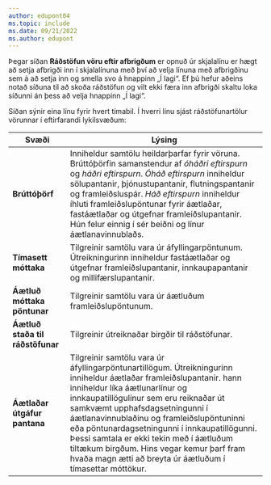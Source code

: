 ```yaml
---
author: edupont04
ms.topic: include
ms.date: 09/21/2022
ms.author: edupont
---
```

Þegar síðan **Ráðstöfun vöru eftir afbrigðum** er opnuð úr skjalalínu er hægt að setja afbrigði inn í skjalalínuna með því að velja línuna með afbrigðinu sem á að setja inn og smella svo á hnappinn „Í lagi“. Ef þú hefur aðeins notað síðuna til að skoða ráðstöfun og vilt ekki færa inn afbrigði skaltu loka síðunni án þess að velja hnappinn „Í lagi“.

Síðan sýnir eina línu fyrir hvert tímabil. Í hverri línu sjást ráðstöfunartölur vörunnar í eftirfarandi lykilsvæðum:

| Svæði | Lýsing |
|--|--|
| **Brúttóþörf**| Inniheldur samtölu heildarþarfar fyrir vöruna. Brúttóþörfin samanstendur af *óháðri eftirspurn* og *háðri eftirspurn*. *Óháð eftirspurn* inniheldur sölupantanir, þjónustupantanir, flutningspantanir og framleiðsluspár. *Háð eftirspurn* inniheldur íhluti framleiðslupöntunar fyrir áætlaðar, fastáætlaðar og útgefnar framleiðslupantanir. Hún felur einnig í sér beiðni og línur áætlanavinnublaðs.|
| **Tímasett móttaka** | Tilgreinir samtölu vara úr áfyllingarpöntunum. Útreikningurinn inniheldur fastáætlaðar og útgefnar framleiðslupantanir, innkaupapantanir og millifærslupantanir. |
| **Áætluð móttaka pöntunar** | Tilgreinir samtölu vara úr áætluðum framleiðslupöntunum. |
| **Áætluð staða til ráðstöfunar** | Tilgreinir útreiknaðar birgðir til ráðstöfunar. |
| **Áætlaðar útgáfur pantana** | Tilgreinir samtölu vara úr áfyllingarpöntunartillögum. Útreikningurinn inniheldur áætlaðar framleiðslupantanir. hann inniheldur líka áætlunarlínur og innkaupatillögulínur sem eru reiknaðar út samkvæmt upphafsdagsetningunni í áætlanavinnublaðinu og framleiðslupöntuninni eða pöntunardagsetningunni í innkaupatillögunni. Þessi samtala er ekki tekin með í áætluðum tiltækum birgðum. Hins vegar kemur þarf fram hvaða magn ætti að breyta úr áætluðum í tímasettar móttökur. |
